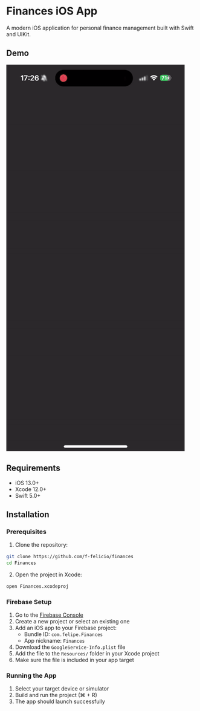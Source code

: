 # Finances iOS App

A modern iOS application for personal finance management built with Swift and UIKit.

 ## Demo
   
   ![App Demo](demo.gif)

## Requirements

- iOS 13.0+
- Xcode 12.0+
- Swift 5.0+

## Installation

### Prerequisites

1. Clone the repository:
```bash
git clone https://github.com/f-felicio/finances
cd Finances
```

2. Open the project in Xcode:
```bash
open Finances.xcodeproj
```

### Firebase Setup

1. Go to the [Firebase Console](https://console.firebase.google.com/)
2. Create a new project or select an existing one
3. Add an iOS app to your Firebase project:
   - Bundle ID: `com.felipe.Finances`
   - App nickname: `Finances`
4. Download the `GoogleService-Info.plist` file
5. Add the file to the `Resources/` folder in your Xcode project
6. Make sure the file is included in your app target

### Running the App

1. Select your target device or simulator
2. Build and run the project (⌘ + R)
3. The app should launch successfully
